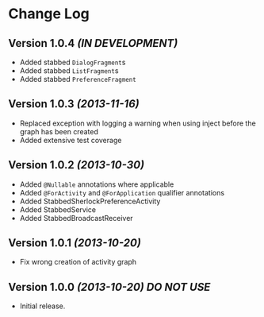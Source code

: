 Change Log
==========

Version 1.0.4 *(IN DEVELOPMENT)*
--------------------------------

* Added stabbed `DialogFragment`s
* Added stabbed `ListFragment`s
* Added stabbed `PreferenceFragment`

Version 1.0.3 *(2013-11-16)*
----------------------------

* Replaced exception with logging a warning when using inject before the graph has been created
* Added extensive test coverage

Version 1.0.2 *(2013-10-30)*
----------------------------

* Added `@Nullable` annotations where applicable
* Added `@ForActivity` and `@ForApplication` qualifier annotations
* Added StabbedSherlockPreferenceActivity
* Added StabbedService
* Added StabbedBroadcastReceiver

Version 1.0.1 *(2013-10-20)*
----------------------------

* Fix wrong creation of activity graph

Version 1.0.0 *(2013-10-20)* *DO NOT USE*
-----------------------------------------

* Initial release.
